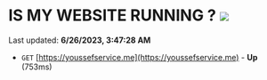 # IS MY WEBSITE RUNNING ? [![](https://img.shields.io/static/v1?label=Sponsor&message=%E2%9D%A4&logo=GitHub&color=%23fe8e86)](https://github.com/sponsors/<username>)

Last updated: **6/26/2023, 3:47:28 AM**

- `GET` [https://youssefservice.me](https://youssefservice.me) - **Up** (753ms)
